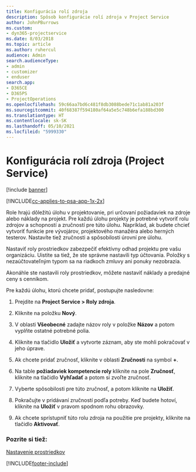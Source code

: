 ```yaml
---
title: Konfigurácia rolí zdroja
description: Spôsob konfigurácie rolí zdroja v Project Service
author: JohnPBurrows
ms.custom:
- dyn365-projectservice
ms.date: 8/03/2018
ms.topic: article
ms.author: ruhercul
audience: Admin
search.audienceType:
- admin
- customizer
- enduser
search.app:
- D365CE
- D365PS
- ProjectOperations
ms.openlocfilehash: 59c66aa7bd6c481f8db3088bede71c1ab81a203f
ms.sourcegitcommit: 40f68387f594180af64a5e5c748b6efa188bd300
ms.translationtype: HT
ms.contentlocale: sk-SK
ms.lasthandoff: 05/10/2021
ms.locfileid: "5999330"
---
```

# <a name="configure-resource-roles-project-service"></a>Konfigurácia rolí zdroja (Project Service)

[!include [banner](../includes/psa-now-project-operations.md)]

[!INCLUDE[cc-applies-to-psa-app-1x-2x](../includes/cc-applies-to-psa-app-1x-2x.md)]

Role hrajú dôležitú úlohu v projektovanie, pri určovaní požiadaviek na zdroje alebo náklady na projekt. Pre každú úlohu projekty je potrebné vytvoriť rolu zdrojov a schopností a zručností pre túto úlohu. Napríklad, ak budete chcieť vytvoriť funkcie pre vývojárov, projektového manažéra alebo herných testerov. Nastavíte tiež zručnosti a spôsobilosti úrovní pre úlohu.  
  
 Nastaviť roly prostriedkov zabezpečiť efektívny odhad projektu pre vašu organizáciu.  Uistite sa tiež, že ste správne nastavili typ účtovania. Položky s nezaúčtovateľným typom sa na riadkoch zmluvy ani ponuky nezobrazia.  
  
 Akonáhle ste nastavili roly prostriedkov, môžete nastaviť náklady a predajné ceny s cenníkom.  
  
 Pre každú úlohu, ktorú chcete pridať, postupujte nasledovne:  
  
1.  Prejdite na **Project Service > Roly zdroja**.  
  
2.  Kliknite na položku **Nový**.  
  
3.  V oblasti **Všeobecné** zadajte názov roly v položke **Názov** a potom vyplňte ostatné potrebné polia.  
  
4.  Kliknite na tlačidlo **Uložiť** a vytvorte záznam, aby ste mohli pokračovať v jeho úprave.  
  
5.  Ak chcete pridať zručnosť, kliknite v oblasti **Zručnosti** na symbol **+**.  
  
6.  Na table **požiadaviek kompetencie roly** kliknite na pole **Zručnosť**, kliknite na tlačidlo **Vyhľadať** a potom si zvoľte zručnosť.  
  
7.  Vyberte spôsobilosti pre túto zručnosť, a potom kliknite na **Uložiť**.  
  
8.  Pokračujte v pridávaní zručností podľa potreby. Keď budete hotoví, kliknite na **Uložiť** v pravom spodnom rohu obrazovky.  
  
9. Ak chcete sprístupniť túto rolu zdroja na použitie pre projekty, kliknite na tlačidlo **Aktivovať**.  
  
### <a name="see-also"></a>Pozrite si tiež:  
 [Nastavenie prostriedkov](../psa/set-up-resources.md)


[!INCLUDE[footer-include](../includes/footer-banner.md)]